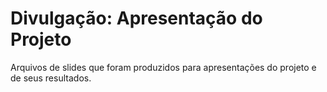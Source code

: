 # Divulgação: Apresentação do Projeto

Arquivos de slides que foram produzidos para apresentações do projeto e de seus resultados.

